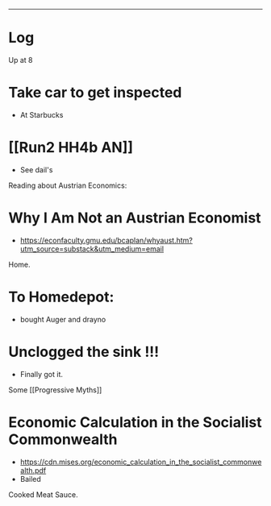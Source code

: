 
---

# Log

Up at 8 

# Take car to get inspected
- At Starbucks

# [[Run2 HH4b AN]]
- See dail's

Reading about Austrian Economics:

# Why I Am Not an Austrian Economist
- https://econfaculty.gmu.edu/bcaplan/whyaust.htm?utm_source=substack&utm_medium=email

Home. 

# To Homedepot:
- bought Auger and drayno 

# Unclogged the sink !!!
- Finally got it.

Some [[Progressive Myths]]

# Economic Calculation in the Socialist Commonwealth
- https://cdn.mises.org/economic_calculation_in_the_socialist_commonwealth.pdf
- Bailed

Cooked Meat Sauce. 

